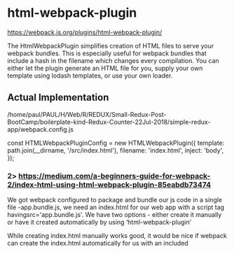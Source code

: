 # html-webpack-plugin

https://webpack.js.org/plugins/html-webpack-plugin/

The HtmlWebpackPlugin simplifies creation of HTML files to serve your webpack bundles. This is especially useful for webpack bundles that include a hash in the filename which changes every compilation. You can either let the plugin generate an HTML file for you, supply your own template using lodash templates, or use your own loader.

## Actual Implementation

/home/paul/PAUL/H/Web/R/REDUX/Small-Redux-Post-BootCamp/boilerplate-kind-Redux-Counter-22Jul-2018/simple-redux-app/webpack.config.js

const HTMLWebpackPluginConfig = new HTMLWebpackPlugin({
  template: path.join(__dirname, '/src/index.html'),
  filename: 'index.html',
  inject: 'body',
});

### 2> https://medium.com/a-beginners-guide-for-webpack-2/index-html-using-html-webpack-plugin-85eabdb73474

We got webpack configured to package and bundle our js code in a single file -app.bundle.js, we need an index.html for our web app with a script tag havingsrc='app.bundle.js'. We have two options - either create it manually or have it created automatically by using ‘html-webpack-plugin’

While creating index.html manually works good, it would be nice if webpack can create the index.html automatically for us with an included <script> tag with its src pointing to our app.bundle.js.

Webpack can do this for us with the help of html-webpack-plugin. Using this plugin has some added advantages like auto-hashing the ‘src’ attribute of the embedded <script> tag every time the webpack is run, which makes browser to get the latest version of the file from server instead of using a cached one whenever it has a new hash.


In **create-react-app** - this is module is used extensively, which I can see after ejecting
The below from ``./config/webpack.config.prod.js``
```js
// Generates an `index.html` file with the <script> injected.
    new HtmlWebpackPlugin({
      inject: true,
      template: paths.appHtml,
      minify: {
        removeComments: true,
        collapseWhitespace: true,
        removeRedundantAttributes: true,
        useShortDoctype: true,
        removeEmptyAttributes: true,
        removeStyleLinkTypeAttributes: true,
        keepClosingSlash: true,
        minifyJS: true,
        minifyCSS: true,
        minifyURLs: true,
      },
    }),
```

And the below from ``./config/webpack.config.dev.js``

```js
// Generates an `index.html` file with the <script> injected.
    new HtmlWebpackPlugin({
      inject: true,
      template: paths.appHtml,
    }),
```

### Template: We are entering the path where our HTML file is located.

### inject: it is optional actually what it does is Inject the script files inside the body tag.

# Loaders

Loaders let you run preprocessors on files as they’re imported. This allows you to bundle static resources beyond JavaScript, but let’s look at what can be done when loading .js modules first.

module: {
+     rules: [
+       {
+         test: /\.js$/,
+         exclude: /(node_modules|bower_components)/,
+         use: {
+           loader: 'babel-loader',
+         }
+       }
+     ]
+   }

# Transformations like converting ES6 to ES5 with 'babel-loader'

```js
module: {
        rules: [

          {
            test: /\.(js|jsx)$/,
            exclude: /(node_modules|bower_components)/,
            use:['babel-loader']

          }
    ]
}
```
What above code does is it checks if any file ends with .js/.jsx send that files to the babel-loader and apply transformations.

Like we are using jsx but our browser doesn't understand jsx so that babel loader takes our jsx and converted it into javascript.

# Different types of loaders- css-loader style-loader file-loader ,html-loader.

We can add more loaders in rules array

```js
module: {
        rules: [

          {
            test: /\.(js|jsx)$/,
            exclude: /(node_modules|bower_components)/,
          use:['babel-loader']

          },
          {
            test:/\.css$/, use:[
            { loader: MiniCssExtractPlugin.loader}
              ,{loader:"css-loader",

              options:{
                minimize:true,
                sourceMap:true
              }
            }
            ]
          },
          {
            test: /\.(html)$/,
            use: {
              loader: 'html-loader',
              options: {
                attrs: [':data-src'],
                minimize:true
              }
            }
          },
          {
            test: /\.(png|jpg|gif|jpeg|ttf)$/,
            use: [
              {
                loader: 'file-loader',
                options: {
                 name:'[path][name].[ext]',

                }
              }
            ]
          }
        ]
      },


```
**css-loader:** goes through possible @import and url() lookups within the matched files and creates source map for our CSS files, compress the css files by removing white spaces.



# The understanding of the concept of externals in webpack.config.js - Noted while doing Countdown timer

A) https://laracasts.com/discuss/channels/laravel/using-webpack-with-externals

I don't need a 1 MB .js file that needs to be recompiled and redownloaded every time I update my code which would otherwise be under 100k. Those jQuery, Bootstrap and other libraries are going to be cached by ISPs and, even when not, able to be pulled from much faster CDNs than trying to pull them from my system (plus they can be cached on the user side as well). From my understanding, instead of compiling the code of jQuery, etc into your app.js file, webpack could use externals to compile your stuff in the expectation that, even if $, _, and Vue aren't around now, they will be at runtime.

B) https://www.toptal.com/javascript/a-guide-to-managing-webpack-dependencies

Configuring External Dependencies
If we want to include modules from externally hosted scripts, we need to define them in the configuration. Otherwise, Webpack cannot generate the final bundle.

We can configure external scripts by using the externals option in the Webpack configuration. For example, we can use a library from a CDN via a separate <script> tag, while still explicitly declaring it as a module dependency in our project.

webpack.config.js

```js
externals: {
   react: 'React',
   'react-dom': 'ReactDOM'
}
```